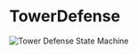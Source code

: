 # TowerDefense

![Tower Defense State Machine](https://user-images.githubusercontent.com/40936755/125076255-fb095400-e0bf-11eb-9c76-56fc94e0d36c.gif)
